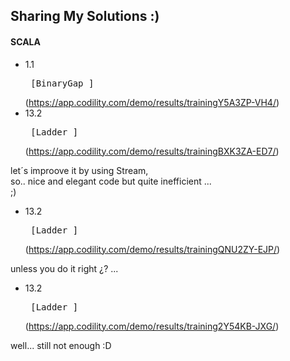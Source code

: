 ## Sharing My Solutions :)

  
#### SCALA

*  1.1<pre>      [BinaryGap                    ]</pre>   (https://app.codility.com/demo/results/trainingY5A3ZP-VH4/)
* 13.2<pre>      [Ladder                       ]</pre>   (https://app.codility.com/demo/results/trainingBXK3ZA-ED7/)

let´s improove it by using Stream,  
so.. nice and elegant code but quite inefficient ...  
;)

* 13.2<pre>      [Ladder                       ]</pre>  (https://app.codility.com/demo/results/trainingQNU2ZY-EJP/)

unless you do it right  ¿? ... 

* 13.2<pre>      [Ladder                       ]</pre>  (https://app.codility.com/demo/results/training2Y54KB-JXG/)

well... still not enough :D

